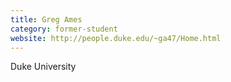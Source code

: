 ```yaml
---
title: Greg Ames
category: former-student
website: http://people.duke.edu/~ga47/Home.html
---
```


Duke University

